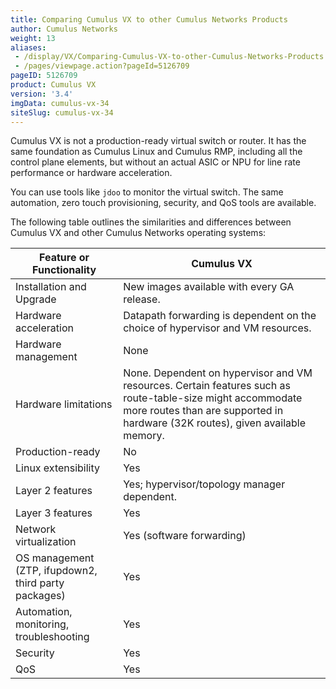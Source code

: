 ```yaml
---
title: Comparing Cumulus VX to other Cumulus Networks Products
author: Cumulus Networks
weight: 13
aliases:
 - /display/VX/Comparing-Cumulus-VX-to-other-Cumulus-Networks-Products
 - /pages/viewpage.action?pageId=5126709
pageID: 5126709
product: Cumulus VX
version: '3.4'
imgData: cumulus-vx-34
siteSlug: cumulus-vx-34
---
```

Cumulus VX is not a production-ready virtual switch or router. It has
the same foundation as Cumulus Linux and Cumulus RMP, including all the
control plane elements, but without an actual ASIC or NPU for line rate
performance or hardware acceleration.

You can use tools like `jdoo` to monitor the virtual switch. The same
automation, zero touch provisioning, security, and QoS tools are
available.

The following table outlines the similarities and differences between
Cumulus VX and other Cumulus Networks operating systems:

| Feature or Functionality                             | Cumulus VX                                                                                                                                                                                   |
| ---------------------------------------------------- | -------------------------------------------------------------------------------------------------------------------------------------------------------------------------------------------- |
| Installation and Upgrade                             | New images available with every GA release.                                                                                                                                                  |
| Hardware acceleration                                | Datapath forwarding is dependent on the choice of hypervisor and VM resources.                                                                                                               |
| Hardware management                                  | None                                                                                                                                                                                         |
| Hardware limitations                                 | None. Dependent on hypervisor and VM resources. Certain features such as route-table-size might accommodate more routes than are supported in hardware (32K routes), given available memory. |
| Production-ready                                     | No                                                                                                                                                                                           |
| Linux extensibility                                  | Yes                                                                                                                                                                                          |
| Layer 2 features                                     | Yes; hypervisor/topology manager dependent.                                                                                                                                                  |
| Layer 3 features                                     | Yes                                                                                                                                                                                          |
| Network virtualization                               | Yes (software forwarding)                                                                                                                                                                    |
| OS management (ZTP, ifupdown2, third party packages) | Yes                                                                                                                                                                                          |
| Automation, monitoring, troubleshooting              | Yes                                                                                                                                                                                          |
| Security                                             | Yes                                                                                                                                                                                          |
| QoS                                                  | Yes                                                                                                                                                                                          |

<article id="html-search-results" class="ht-content" style="display: none;">

</article>

<footer id="ht-footer">

</footer>
